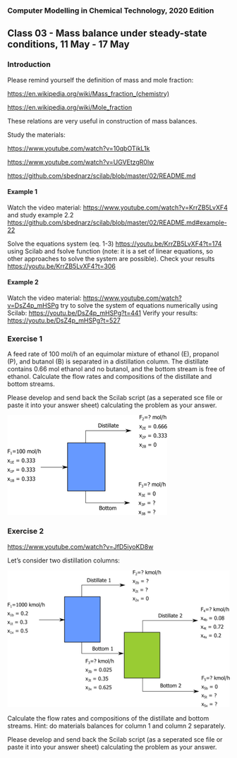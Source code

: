 ### Computer Modelling in Chemical Technology, 2020 Edition

## Class 03 - Mass balance under steady-state conditions, 11 May - 17 May


### Introduction

Please remind yourself the definition of mass and mole fraction:

https://en.wikipedia.org/wiki/Mass_fraction_(chemistry)

https://en.wikipedia.org/wiki/Mole_fraction

These relations are very useful in construction of mass balances.

Study the materials:

https://www.youtube.com/watch?v=10qbOTikL1k

https://www.youtube.com/watch?v=UGVEtzgR0lw

https://github.com/sbednarz/scilab/blob/master/02/README.md


#### Example 1

Watch the video material: https://www.youtube.com/watch?v=KrrZB5LvXF4 and study example 2.2 https://github.com/sbednarz/scilab/blob/master/02/README.md#example-22 

Solve the equations system (eq. 1-3) https://youtu.be/KrrZB5LvXF4?t=174 using Scilab and fsolve function (note: it is a set of linear equations, so other approaches to solve the system are possible). Check your results https://youtu.be/KrrZB5LvXF4?t=306



#### Example 2

Watch the video material: https://www.youtube.com/watch?v=DsZ4p_mHSPg try to solve the system of equations numerically using Scilab:
https://youtu.be/DsZ4p_mHSPg?t=441 Verify your results: https://youtu.be/DsZ4p_mHSPg?t=527


### Exercise 1

A feed rate of 100 mol/h of an equimolar mixture of ethanol (E), propanol (P), and butanol (B) is separated in a distillation column. The distillate contains 0.66 mol ethanol and no butanol, and the bottom stream is free of ethanol. Calculate the flow rates and compositions of the distillate and bottom streams.

Please develop and send back the Scilab script (as a seperated sce file or paste it into your answer sheet) calculating the problem as your answer.

<img src="ex1.png"/>

### Exercise 2

https://www.youtube.com/watch?v=JfD5iyoKD8w

Let’s consider two distillation columns:

<img src="ex2.png"/>

Calculate the flow rates and compositions of the distillate and bottom streams. Hint: do materials balances for column 1 and column 2 separately.

Please develop and send back the Scilab script (as a seperated sce file or paste it into your answer sheet) calculating the problem as your answer.

